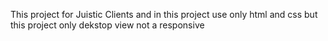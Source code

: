 This project for Juistic Clients and in this project use only html and css but this project only dekstop view not a responsive 
